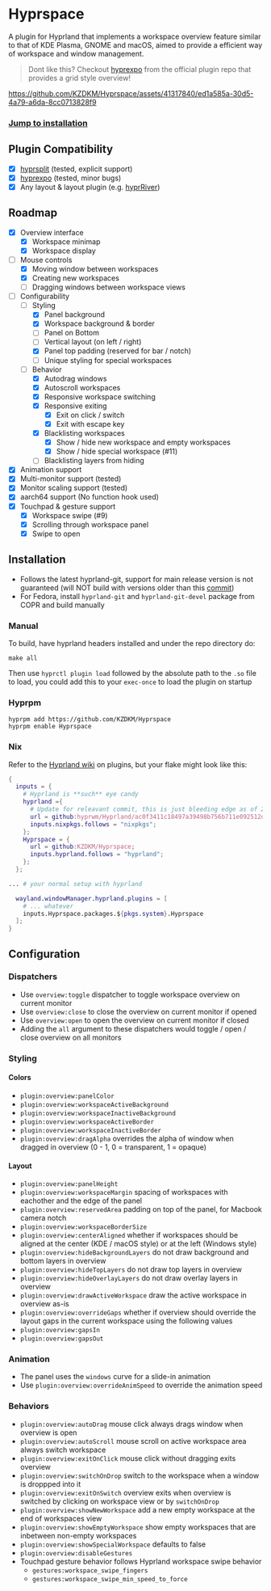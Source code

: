 # Hyprspace

A plugin for Hyprland that implements a workspace overview feature similar to that of KDE Plasma, GNOME and macOS, aimed to provide a efficient way of workspace and window management.


> Dont like this? Checkout [hyprexpo](https://github.com/hyprwm/hyprland-plugins/tree/main/hyprexpo) from the official plugin repo that provides a grid style overview!


https://github.com/KZDKM/Hyprspace/assets/41317840/ed1a585a-30d5-4a79-a6da-8cc0713828f9

### [Jump to installation](#installation)

## Plugin Compatibility
- [x] [hyprsplit](https://github.com/shezdy/hyprsplit) (tested, explicit support)
- [x] [hyprexpo](https://github.com/hyprwm/hyprland-plugins/tree/main/hyprexpo) (tested, minor bugs)
- [x] Any layout & layout plugin (e.g. [hyprRiver](https://github.com/zakk4223/hyprRiver))

## Roadmap
- [x] Overview interface
    - [x] Workspace minimap
    - [x] Workspace display
- [ ] Mouse controls
    - [x] Moving window between workspaces
    - [x] Creating new workspaces
    - [ ] Dragging windows between workspace views
- [ ] Configurability
  - [ ] Styling
    - [x] Panel background
    - [x] Workspace background & border
    - [ ] Panel on Bottom
    - [ ] Vertical layout (on left / right)
    - [x] Panel top padding (reserved for bar / notch)
    - [ ] Unique styling for special workspaces
  - [ ] Behavior
    - [x] Autodrag windows
    - [x] Autoscroll workspaces
    - [x] Responsive workspace switching
    - [x] Responsive exiting 
      - [x] Exit on click / switch
      - [x] Exit with escape key
    - [x] Blacklisting workspaces
      - [x] Show / hide new workspace and empty workspaces
      - [x] Show / hide special workspace (#11)
    - [ ] Blacklisting layers from hiding
- [x] Animation support
- [x] Multi-monitor support (tested)
- [x] Monitor scaling support (tested)
- [x] aarch64 support (No function hook used)
- [x] Touchpad & gesture support
  - [x] Workspace swipe (#9)
  - [x] Scrolling through workspace panel
  - [x] Swipe to open

## Installation

- Follows the latest hyprland-git, support for main release version is not guaranteed (will NOT build with versions older than this [commit](https://github.com/hyprwm/Hyprland/commit/ef23ef60c5641c5903f9cf40571ead7ad6aba1b9))
- For Fedora, install `hyprland-git` and `hyprland-git-devel` package from COPR and build manually

### Manual

To build, have hyprland headers installed and under the repo directory do:
```
make all
```
Then use `hyprctl plugin load` followed by the absolute path to the `.so` file to load, you could add this to your `exec-once` to load the plugin on startup

### Hyprpm
```
hyprpm add https://github.com/KZDKM/Hyprspace
hyprpm enable Hyprspace
```

### Nix
Refer to the [Hyprland wiki](https://wiki.hyprland.org/Nix/Hyprland-on-Home-Manager/#plugins) on plugins, but your flake might look like this:
```nix
{
  inputs = {
    # Hyprland is **such** eye candy
    hyprland ={
      # Update for releavant commit, this is just bleeding edge as of 2024/04/11
      url = github:hyprwm/Hyprland/ac0f3411c18497a39498b756b711e092512de9e0;
      inputs.nixpkgs.follows = "nixpkgs";
    };
    Hyprspace = {
      url = github:KZDKM/Hyprspace;
      inputs.hyprland.follows = "hyprland";
    };
  };

... # your normal setup with hyprland

  wayland.windowManager.hyprland.plugins = [
    # ... whatever
    inputs.Hyprspace.packages.${pkgs.system}.Hyprspace
  ];
}
```

## Configuration
### Dispatchers
- Use `overview:toggle` dispatcher to toggle workspace overview on current monitor
- Use `overview:close` to close the overview on current monitor if opened
- Use `overview:open` to open the overview on current monitor if closed
- Adding the `all` argument to these dispatchers would toggle / open / close overview on all monitors
### Styling
#### Colors
- `plugin:overview:panelColor`
- `plugin:overview:workspaceActiveBackground`
- `plugin:overview:workspaceInactiveBackground`
- `plugin:overview:workspaceActiveBorder`
- `plugin:overview:workspaceInactiveBorder`
- `plugin:overview:dragAlpha` overrides the alpha of window when dragged in overview (0 - 1, 0 = transparent, 1 = opaque)
#### Layout
- `plugin:overview:panelHeight`
- `plugin:overview:workspaceMargin` spacing of workspaces with eachother and the edge of the panel
- `plugin:overview:reservedArea` padding on top of the panel, for Macbook camera notch
- `plugin:overview:workspaceBorderSize`
- `plugin:overview:centerAligned` whether if workspaces should be aligned at the center (KDE / macOS style) or at the left (Windows style)
- `plugin:overview:hideBackgroundLayers` do not draw background and bottom layers in overview
- `plugin:overview:hideTopLayers` do not draw top layers in overview
- `plugin:overview:hideOverlayLayers` do not draw overlay layers in overview
- `plugin:overview:drawActiveWorkspace` draw the active workspace in overview as-is
- `plugin:overview:overrideGaps` whether if overview should override the layout gaps in the current workspace using the following values
- `plugin:overview:gapsIn`
- `plugin:overview:gapsOut`

### Animation
- The panel uses the `windows` curve for a slide-in animation
- Use `plugin:overview:overrideAnimSpeed` to override the animation speed

### Behaviors
- `plugin:overview:autoDrag` mouse click always drags window when overview is open
- `plugin:overview:autoScroll` mouse scroll on active workspace area always switch workspace
- `plugin:overview:exitOnClick` mouse click without dragging exits overview
- `plugin:overview:switchOnDrop` switch to the workspace when a window is droppped into it
- `plugin:overview:exitOnSwitch` overview exits when overview is switched by clicking on workspace view or by `switchOnDrop`
- `plugin:overview:showNewWorkspace` add a new empty workspace at the end of workspaces view
- `plugin:overview:showEmptyWorkspace` show empty workspaces that are inbetween non-empty workspaces
- `plugin:overview:showSpecialWorkspace` defaults to false
- `plugin:overview:disableGestures`
- Touchpad gesture behavior follows Hyprland workspace swipe behavior
  - `gestures:workspace_swipe_fingers`
  - `gestures:workspace_swipe_min_speed_to_force`


